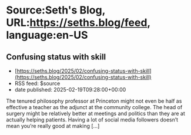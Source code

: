 # Source:Seth's Blog, URL:https://seths.blog/feed, language:en-US

## Confusing status with skill
 - [https://seths.blog/2025/02/confusing-status-with-skill](https://seths.blog/2025/02/confusing-status-with-skill)
 - RSS feed: $source
 - date published: 2025-02-19T09:28:00+00:00

The tenured philosophy professor at Princeton might not even be half as effective a teacher as the adjunct at the community college. The head of surgery might be relatively better at meetings and politics than they are at actually helping patients. Having a lot of social media followers doesn&#8217;t mean you&#8217;re really good at making [&#8230;]

